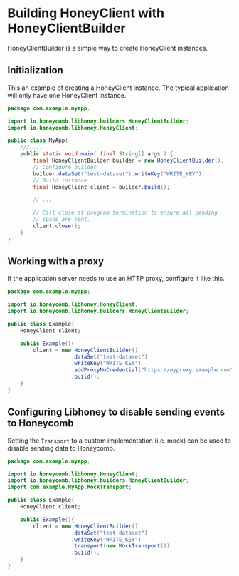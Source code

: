 # Building HoneyClient with HoneyClientBuilder
HoneyClientBuilder is a simple way to create HoneyClient instances.

## Initialization
This an example of creating a HoneyClient instance. The typical application will only have one HoneyClient instance.

```java
package com.example.myapp;

import io.honeycomb.libhoney.builders.HoneyClientBuilder;
import io.honeycomb.libhoney.HoneyClient;

public class MyApp{
    /// ...
    public static void main( final String[] args ) {
        final HoneyClientBuilder builder = new HoneyClientBuilder();
        // Configure builder
        builder.dataSet("test-dataset").writeKey("WRITE_KEY");
        // Build instance
        final HoneyClient client = builder.build();

        // ...

        // Call close at program termination to ensure all pending
        // spans are sent.
        client.close();
    }
}
```

## Working with a proxy
If the application server needs to use an HTTP proxy, configure it like this.

```java
package com.example.myapp;

import io.honeycomb.libhoney.HoneyClient;
import io.honeycomb.libhoney.builders.HoneyClientBuilder;

public class Example{
    HoneyClient client;

    public Example(){
        client = new HoneyClientBuilder()
                    .dataSet("test-dataset")
                    .writeKey("WRITE_KEY")
                    .addProxyNoCredential("https://myproxy.example.com")
                    .build();
    }
}
```

## Configuring Libhoney to disable sending events to Honeycomb
Setting the `Transport` to a custom implementation (i.e. mock) can be used to disable sending data to Honeycomb.

```java
package com.example.myapp;

import io.honeycomb.libhoney.HoneyClient;
import io.honeycomb.libhoney.builders.HoneyClientBuilder;
import com.example.MyApp.MockTransport;

public class Example{
    HoneyClient client;

    public Example(){
        client = new HoneyClientBuilder()
                    .dataSet("test-dataset")
                    .writeKey("WRITE_KEY")
                    .transport(new MockTransport())
                    .build();
    }
}
```
